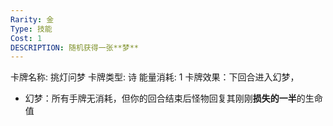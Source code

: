 ```yaml
---
Rarity: 金
Type: 技能
Cost: 1
DESCRIPTION: 随机获得一张**梦**
---
```



卡牌名称: 挑灯问梦
卡牌类型: 诗
能量消耗: 1
卡牌效果：下回合进入幻梦，

- 幻梦：所有手牌无消耗，但你的回合结束后怪物回复其刚刚**损失的一半**的生命值